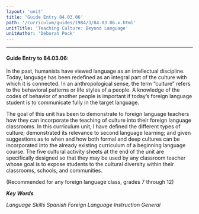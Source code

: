 ```yaml
---
layout: 'unit'
title: 'Guide Entry 84.03.06'
path: '/curriculum/guides/1984/3/84.03.06.x.html'
unitTitle: 'Teaching Culture: Beyond Language'
unitAuthor: 'Deborah Peck'
---
```


<body>
<hr/>
 <h4>
  Guide Entry to 84.03.06:
 </h4>
 In the past, humanists have viewed language as an intellectual discipline.  Today, language has been redefined as an integral part of the culture with which it is connected.  In an anthropological sense, the term “culture” refers to the behavioral patterns or life styles of a people.  A knowledge of the codes of behavior of another people is important if today’s foreign language student is to communicate fully in the target language.
 <p>
  The goal of this unit has been to demonstrate to foreign language teachers how they can incorporate the teaching of culture into their foreign language classrooms.  In this curriculum unit, I have defined the different types of culture; demonstrated its relevance to second language learning; and given suggestions as to when and how both formal and deep cultures can be incorporated into the already existing curriculum of a beginning language course.  The five cultural activity sheets at the end of the unit are specifically designed so that they may be used by any classroom teacher whose goal is to expose students to the cultural diversity within their classrooms, schools, and communities.
 </p>
 <p>
  (Recommended for any foreign language class, grades 7 through 12)
 </p>
<p>
  <b>
   <i>
    Key Words
   </i>
  </b>
  <br/>
 </p>
 <p>
  <i>
   Language Skills Spanish Foreign Language Instruction General
  </i>
 </p>

</body>
